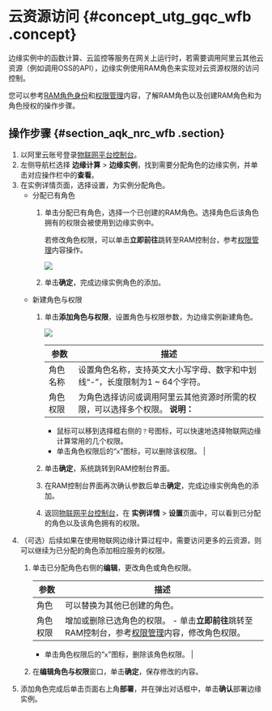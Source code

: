 # 云资源访问 {#concept_utg_gqc_wfb .concept}

边缘实例中的函数计算、云监控等服务在网关上运行时，若需要调用阿里云其他云资源（例如调用OSS的API），边缘实例使用RAM角色来实现对云资源权限的访问控制。

您可以参考[RAM角色身份](https://help.aliyun.com/document_detail/93689.html)和[权限管理](https://help.aliyun.com/document_detail/93735.html)内容，了解RAM角色以及创建RAM角色和为角色授权的操作步骤。

## 操作步骤 {#section_aqk_nrc_wfb .section}

1.  以阿里云账号登录[物联网平台控制台](http://iot.console.aliyun.com/)。
2.  左侧导航栏选择 **边缘计算** \> **边缘实例**，找到需要分配角色的边缘实例，并单击对应操作栏中的**查看**。
3.  在实例详情页面，选择设置，为实例分配角色。
    -   分配已有角色
        1.  单击分配已有角色，选择一个已创建的RAM角色。选择角色后该角色拥有的权限会被使用到边缘实例中。

            若修改角色权限，可以单击**立即前往**跳转至RAM控制台，参考[权限管理](https://help.aliyun.com/document_detail/93735.html)内容操作。

            ![](http://static-aliyun-doc.oss-cn-hangzhou.aliyuncs.com/assets/img/64572/156266530341519_zh-CN.png)

        2.  单击**确定**，完成边缘实例角色的添加。
    -   新建角色与权限
        1.  单击**添加角色与权限**，设置角色与权限参数，为边缘实例新建角色。

            ![](http://static-aliyun-doc.oss-cn-hangzhou.aliyuncs.com/assets/img/64572/156266530338021_zh-CN.png)

            |参数|描述|
            |--|--|
            |角色名称|设置角色名称，支持英文大小写字母、数字和中划线“-”，长度限制为1 ~ 64个字符。|
            |角色权限|为角色选择访问或调用阿里云其他资源时所需的权限，可以选择多个权限。 **说明：** 

            -   鼠标可以移到选择框右侧的`？`号图标，可以快速地选择物联网边缘计算常用的几个权限。
            -   单击角色权限后的“`x`”图标，可以删除该权限。
 |

        2.  单击**确定**，系统跳转到RAM控制台界面。
        3.  在RAM控制台界面再次确认参数后单击**确定**，完成边缘实例角色的添加。
        4.  返回[物联网平台控制台](http://iot.console.aliyun.com/)，在 **实例详情** \> **设置**页面中，可以看到已分配的角色以及该角色拥有的权限。
4.  （可选）后续如果在使用物联网边缘计算过程中，需要访问更多的云资源，则可以继续为已分配的角色添加相应服务的权限。
    1.  单击已分配角色右侧的**编辑**，更改角色或角色权限。

        |参数|描述|
        |--|--|
        |角色|可以替换为其他已创建的角色。|
        |角色权限|增加或删除已选角色的权限。         -   单击**立即前往**跳转至RAM控制台，参考[权限管理](https://help.aliyun.com/document_detail/93735.html)内容，修改角色权限。
        -   单击角色权限后的“`x`”图标，删除该角色权限。
 |

    2.  在**编辑角色与权限**窗口，单击**确定**，保存修改的内容。
5.  添加角色完成后单击页面右上角**部署**，并在弹出对话框中，单击**确认**部署边缘实例。

